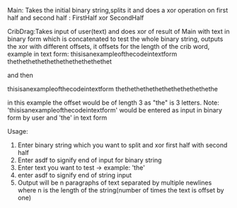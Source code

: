Main: Takes the initial binary string,splits it and does a xor operation on first half and second half : FirstHalf xor SecondHalf

CribDrag:Takes input of user(text) and does xor of result of Main with text in binary form which is concatenated to test the whole binary string, outputs the xor with different offsets, it offsets for the length of the crib word, example in text form:
thisisanexampleofthecodeintextform
thethethethethethethethethethethet

and then

thisisanexampleofthecodeintextform
 thethethethethethethethethethethe

in this example the offset would be of length 3 as "the" is 3 letters.
Note: 'thisisanexampleofthecodeintextform' would be entered as input in binary form by user and 'the' in text form

Usage:
1. Enter binary string which you want to split and xor first half with second half
2. Enter asdf to signify end of input for binary string
3. Enter text you want to test -> example: 'the'
4. enter asdf to signify end of string input
5. Output will be n paragraphs of text separated by multiple newlines where n is the length of the string(number of times the text is offset by one)
